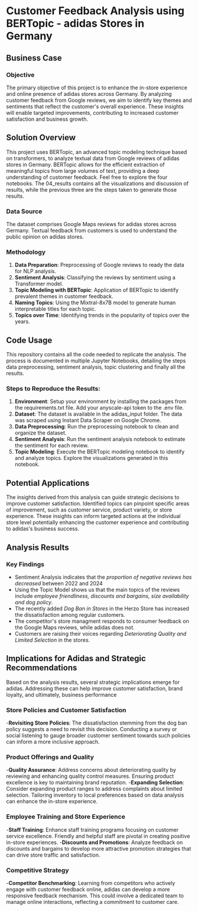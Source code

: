 # Customer Feedback Analysis using BERTopic - adidas Stores in Germany

## Business Case

### Objective

The primary objective of this project is to enhance the in-store experience and online presence of adidas stores across Germany. By analyzing customer feedback from Google reviews, we aim to identify key themes and sentiments that reflect the customer's overall experience. These insights will enable targeted improvements, contributing to increased customer satisfaction and business growth.

## Solution Overview

This project uses BERTopic, an advanced topic modeling technique based on transformers, to analyze textual data from Google reviews of adidas stores in Germany. BERTopic allows for the efficient extraction of meaningful topics from large volumes of text, providing a deep understanding of customer feedback. Feel free to explore the four notebooks. The 04_results contains all the visualizations and discussion of results, while the previous three are the steps taken to generate those results. 

### Data Source

The dataset comprises Google Maps reviews for adidas stores across Germany. Textual feedback from customers is used to understand the public opinion on adidas stores.

### Methodology

1. **Data Preparation**: Preprocessing of Google reviews to ready the data for NLP analysis.
2. **Sentiment Analysis**: Classifying the reviews by sentiment using a Transformer model.
3. **Topic Modeling with BERTopic**: Application of BERTopic to identify prevalent themes in customer feedback.
4. **Naming Topics**: Using the Mixtral-8x7B model to generate human interpretable titles for each topic.
5. **Topics over Time**: Identifying trends in the popularity of topics over the years.

## Code Usage

This repository contains all the code needed to replicate the analysis. The process is documented in multiple Jupyter Notebooks, detailing the steps data preprocessing, sentiment analysis, topic clustering and finally all the results.

### Steps to Reproduce the Results:
1. **Environment**: Setup your environment by installing the packages from the requirements.txt file. Add your anyscale-api token to the .env file. 
2. **Dataset**: The dataset is available in the adidas_input folder. The data was scraped using Instant Data Scraper on Google Chrome.
3. **Data Preprocessing**: Run the preprocessing notebook to clean and organize the dataset.
4. **Sentiment Analysis**: Run the sentiment analysis notebook to estimate the sentiment for each review.
5. **Topic Modeling**: Execute the BERTopic modeling notebook to identify and analyze topics. Explore the visualizations generated in this notebook.

## Potential Applications

The insights derived from this analysis can guide strategic decisions to improve customer satisfaction. Identified topics can pinpoint specific areas of improvement, such as customer service, product variety, or store experience. These insights can inform targeted actions at the individual store level potentially enhancing the customer experience and contributing to adidas's business success.

## Analysis Results

### Key Findings

- Sentiment Analysis indicates that the *proportion of negative reviews has decreased* between 2022 and 2024
- Using the Topic Model shows us that the main topics of the reviews include *employee friendliness, discounts and bargains, size availability and dog policy*.
- The recently added *Dog Ban in Stores* in the Herzo Store has increased the dissatisfaction among regular customers.
- The competitor's store managment responds to consumer feedback on the Google Maps reviews, while adidas does not.
- Customers are raising their voices regarding *Deteriorating Quality and Limited Selection* in the stores.

## Implications for Adidas and Strategic Recommendations

Based on the analysis results, several strategic implications emerge for adidas. Addressing these can help improve customer satisfaction, brand loyalty, and ultimately, business performance

### Store Policies and Customer Satisfaction

-**Revisiting Store Policies**: The dissatisfaction stemming from the dog ban policy suggests a need to revisit this decision. Conducting a survey or social listening to gauge broader customer sentiment towards such policies can inform a more inclusive approach.

### Product Offerings and Quality

-**Quality Assurance**: Address concerns about deteriorating quality by reviewing and enhancing quality control measures. Ensuring product excellence is key to maintaining brand reputation.
-**Expanding Selection**: Consider expanding product ranges to address complaints about limited selection. Tailoring inventory to local preferences based on data analysis can enhance the in-store experience.

### Employee Training and Store Experience

-**Staff Training**: Enhance staff training programs focusing on customer service excellence. Friendly and helpful staff are pivotal in creating positive in-store experiences.
-**Discounts and Promotions**: Analyze feedback on discounts and bargains to develop more attractive promotion strategies that can drive store traffic and satisfaction.

### Competitive Strategy

-**Competitor Benchmarking**: Learning from competitors who actively engage with customer feedback online, adidas can develop a more responsive feedback mechanism. This could involve a dedicated team to manage online interactions, reflecting a commitment to customer care.
